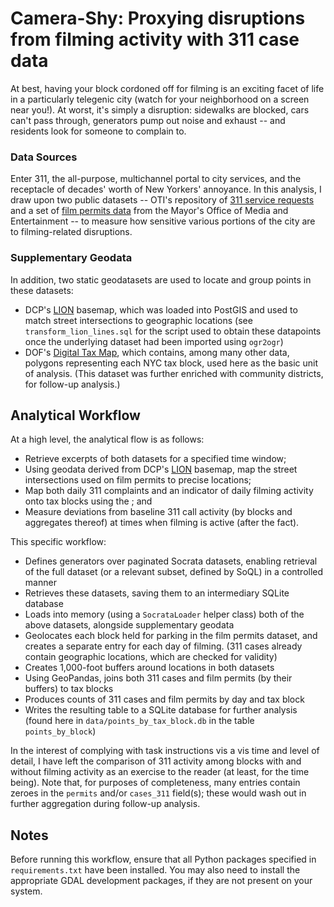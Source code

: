 # Camera-Shy: Proxying disruptions from filming activity with 311 case data

At best, having your block cordoned off for filming is an exciting facet of life in a particularly telegenic city (watch for your neighborhood on a screen near you!). At worst, it's simply a disruption: sidewalks are blocked, cars can't pass through, generators pump out noise and exhaust -- and residents look for someone to complain to.

### Data Sources

Enter 311, the all-purpose, multichannel portal to city services, and the receptacle of decades' worth of New Yorkers' annoyance. In this analysis, I draw upon two public datasets -- OTI's repository of [311 service requests](https://data.cityofnewyork.us/Social-Services/311-Service-Requests-from-2010-to-Present/erm2-nwe9) and a set of [film permits data](https://data.cityofnewyork.us/City-Government/Film-Permits/tg4x-b46p/about_data) from the Mayor's Office of Media and Entertainment -- to measure how sensitive various portions of the city are to filming-related disruptions.

### Supplementary Geodata

In addition, two static geodatasets are used to locate and group points in these datasets:

- DCP's [LION](https://data.cityofnewyork.us/City-Government/LION/2v4z-66xt) basemap, which was loaded into PostGIS and used to match street intersections to geographic locations (see `transform_lion_lines.sql` for the script used to obtain these datapoints once the underlying dataset had been imported using `ogr2ogr`)
- DOF's [Digital Tax Map](https://data.cityofnewyork.us/Housing-Development/Department-of-Finance-Digital-Tax-Map/smk3-tmxj), which contains, among many other data, polygons representing each NYC tax block, used here as the basic unit of analysis. (This dataset was further enriched with community districts, for follow-up analysis.)

## Analytical Workflow

At a high level, the analytical flow is as follows:

- Retrieve excerpts of both datasets for a specified time window;
- Using geodata derived from DCP's [LION](https://data.cityofnewyork.us/City-Government/LION/2v4z-66xt) basemap, map the street intersections used on film permits to precise locations;
- Map both daily 311 complaints and an indicator of daily filming activity onto tax blocks using the ; and
- Measure deviations from baseline 311 call activity (by blocks and aggregates thereof) at times when filming is active (after the fact).

This specific workflow:

- Defines generators over paginated Socrata datasets, enabling retrieval of the full dataset (or a relevant subset, defined by SoQL) in a controlled manner
- Retrieves these datasets, saving them to an intermediary SQLite database
- Loads into memory (using a `SocrataLoader` helper class) both of the above datasets, alongside supplementary geodata
- Geolocates each block held for parking in the film permits dataset, and creates a separate entry for each day of filming. (311 cases already contain geographic locations, which are checked for validity)
- Creates 1,000-foot buffers around locations in both datasets
- Using GeoPandas, joins both 311 cases and film permits (by their buffers) to tax blocks
- Produces counts of 311 cases and film permits by day and tax block
- Writes the resulting table to a SQLite database for further analysis (found here in `data/points_by_tax_block.db` in the table `points_by_block`)

In the interest of complying with task instructions vis a vis time and level of detail, I have left the comparison of 311 activity among blocks with and without filming activity as an exercise to the reader (at least, for the time being). Note that, for purposes of completeness, many entries contain zeroes in the `permits` and/or `cases_311` field(s); these would wash out in further aggregation during follow-up analysis.

## Notes

Before running this workflow, ensure that all Python packages specified in `requirements.txt` have been installed. You may also need to install the appropriate GDAL development packages, if they are not present on your system.
